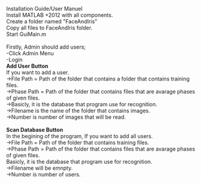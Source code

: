 Installation Guide/User Manuel
<br>Install MATLAB +2012 with all components.
<br>Create a folder named "FaceAndIris"
<br>Copy all files to FaceAndIris folder.
<br>Start GuiMain.m
<br>
<br>Firstly, Admin should add users;
<br>-Click Admin Menu
<br>-Login
<br>**Add User Button**
<br>If you want to add a user.
<br>->File Path = Path of the folder that contains a folder that contains training files.
<br>->Phase Path = Path of the folder that contains files that are avarage phases of given files.
<br>->Basicly, it is the database that program use for recognition.
<br>->Filename is the name of the folder that contains images.
<br>->Number is number of images that will be read.
<br>
<br>**Scan Database Button**
<br>In the begining of the program, If you want to add all users.
<br>->File Path = Path of the folder that contains training files.
<br>->Phase Path = Path of the folder that contains files that are avarage phases of given files.
<br>Basicly, it is the database that program use for recognition.
<br>->Filename will be emnpty.
<br>->Number is number of users.
